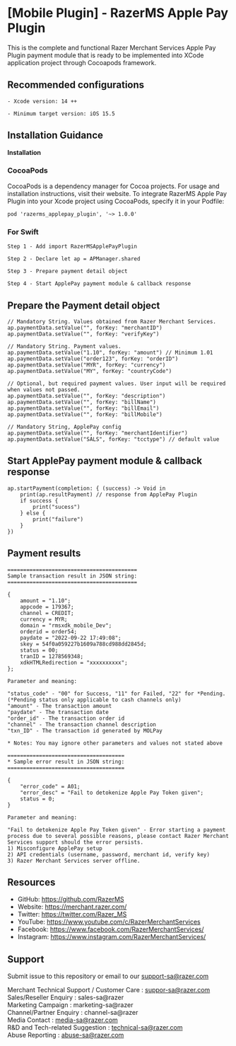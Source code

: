 <!--
 # license: Copyright © 2011-2022 Razer Merchant Services Sdn Bhd. All Rights Reserved. 
 -->

# [Mobile Plugin] - RazerMS Apple Pay Plugin

This is the complete and functional Razer Merchant Services Apple Pay Plugin payment module that is ready to be implemented into XCode application project through Cocoapods framework.

## Recommended configurations

    - Xcode version: 14 ++

    - Minimum target version: iOS 15.5

## Installation Guidance

**Installation**

### CocoaPods

CocoaPods is a dependency manager for Cocoa projects. For usage and installation instructions, visit their website. To integrate RazerMS Apple Pay Plugin into your Xcode project using CocoaPods, specify it in your Podfile:

    pod 'razerms_applepay_plugin', '~> 1.0.0'

### For Swift

    Step 1 - Add import RazerMSApplePayPlugin

    Step 2 - Declare let ap = APManager.shared

    Step 3 - Prepare payment detail object

    Step 4 - Start ApplePay payment module & callback response

## Prepare the Payment detail object

    // Mandatory String. Values obtained from Razer Merchant Services.
    ap.paymentData.setValue("", forKey: "merchantID")
    ap.paymentData.setValue("", forKey: "verifyKey")

    // Mandatory String. Payment values.
    ap.paymentData.setValue("1.10", forKey: "amount") // Minimum 1.01
    ap.paymentData.setValue("order123", forKey: "orderID")
    ap.paymentData.setValue("MYR", forKey: "currency")
    ap.paymentData.setValue("MY", forKey: "countryCode")

    // Optional, but required payment values. User input will be required when values not passed.
    ap.paymentData.setValue("", forKey: "description")
    ap.paymentData.setValue("", forKey: "billName")
    ap.paymentData.setValue("", forKey: "billEmail")
    ap.paymentData.setValue("", forKey: "billMobile")

    // Mandatory String, ApplePay config
    ap.paymentData.setValue("", forKey: "merchantIdentifier")
    ap.paymentData.setValue("SALS", forKey: "tcctype") // default value
    
## Start ApplePay payment module & callback response

    ap.startPayment(completion: { (success) -> Void in
        print(ap.resultPayment) // response from ApplePay Plugin
        if success {
            print("sucess")
        } else {
            print("failure")
        }
    })

## Payment results

    =========================================
    Sample transaction result in JSON string:
    =========================================

    {
        amount = "1.10";
        appcode = 179367;
        channel = CREDIT;
        currency = MYR;
        domain = "rmsxdk_mobile_Dev";
        orderid = order54;
        paydate = "2022-09-22 17:49:08";
        skey = 54f0a059227b1609a788cd988dd2845d;
        status = 00;
        tranID = 1278569348;
        xdkHTMLRedirection = "xxxxxxxxxx";
    };

    Parameter and meaning:
    
    "status_code" - "00" for Success, "11" for Failed, "22" for *Pending. 
    (*Pending status only applicable to cash channels only)
    "amount" - The transaction amount
    "paydate" - The transaction date
    "order_id" - The transaction order id
    "channel" - The transaction channel description
    "txn_ID" - The transaction id generated by MOLPay
    
    * Notes: You may ignore other parameters and values not stated above

    =====================================
    * Sample error result in JSON string:
    =====================================
    
    {
        "error_code" = A01;
        "error_desc" = "Fail to detokenize Apple Pay Token given";
        status = 0;
    }
    
    Parameter and meaning:
    
    "Fail to detokenize Apple Pay Token given" - Error starting a payment process due to several possible reasons, please contact Razer Merchant Services support should the error persists.
    1) Misconfigure ApplePay setup
    2) API credentials (username, password, merchant id, verify key)
    3) Razer Merchant Services server offline.
    
## Resources

- GitHub:     https://github.com/RazerMS
- Website:    https://merchant.razer.com/
- Twitter:    https://twitter.com/Razer_MS
- YouTube:    https://www.youtube.com/c/RazerMerchantServices
- Facebook:   https://www.facebook.com/RazerMerchantServices/
- Instagram:  https://www.instagram.com/RazerMerchantServices/


## Support

Submit issue to this repository or email to our support-sa@razer.com

Merchant Technical Support / Customer Care : suppor-sa@razer.com<br>
Sales/Reseller Enquiry : sales-sa@razer<br>
Marketing Campaign : marketing-sa@razer<br>
Channel/Partner Enquiry : channel-sa@razer<br>
Media Contact : media-sa@razer.com<br>
R&D and Tech-related Suggestion : technical-sa@razer.com<br>
Abuse Reporting : abuse-sa@razer.com
